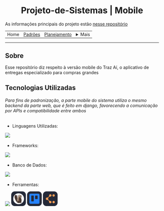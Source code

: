 <h1 align="center"> Projeto-de-Sistemas | Mobile</h1>
        <td>As informações principais do projeto estão <a href="https://github.com/MellloJ/Projeto-de-Sistemas">nesse repositório</a></td>

<table align="center">
    <tr>
        <td>Home</td>
        <td><a href="/docs/defaults.md">Padrões</a></td>
        <td><a href="plan.md">Planejamento</a></td>
        <td>
            <details style="position: relative;">
                <summary>Mais</summary>
                <ul style="position: absolute; background: transparent; border: 1px solid #ccc; padding: 10px; list-style: none; border-radius: 10px">
                    <li><a href="/docs/contact.md">Contato</a></li>
                </ul>
            </details>
        </td>
    </tr>
</table>

<hr>

## Sobre

Esse repositório diz respeito à versão mobile do Traz Aí, o aplicativo de entregas especializado para compras grandes

<!-- ## Objetivos

- Em
- Breve -->

## Tecnologias Utilizadas

###### Para fins de padronização, a parte mobile do sistema utiliza o mesmo backend da parte web, que é feito em django, favorecendo a comunicação por APIs e compatibilidade entre ambos

- Linguagens Utilizadas:
<p>
  <a href="https://skillicons.dev">
    <img src="https://skillicons.dev/icons?i=python,dart,js,css,html" />
  </a>
</p>

- Frameworks:
<p>
  <a href="https://skillicons.dev">
    <img src="https://skillicons.dev/icons?i=django,flutter,tailwind" />
  </a>
</p>

- Banco de Dados:
<p>
  <a href="https://skillicons.dev"><img src="https://skillicons.dev/icons?i=postgres"/></a>
</p>

- Ferramentas:
<p>
  <a href="https://skillicons.dev"><img src="https://skillicons.dev/icons?i=vscode,figma,git" /></a>
  <img src="docs/icons/DBeaver-Dark.svg" width="48">
  <img src="docs/icons/Trello-Dark.svg" width="48">
  <img src="docs/icons/LucidChart-Dark.svg" width="48">
</p>

<!-- ## Licença

Este projeto está licenciado sob a Licença MIT - veja o arquivo [LICENSE](LICENSE) para mais detalhes. -->